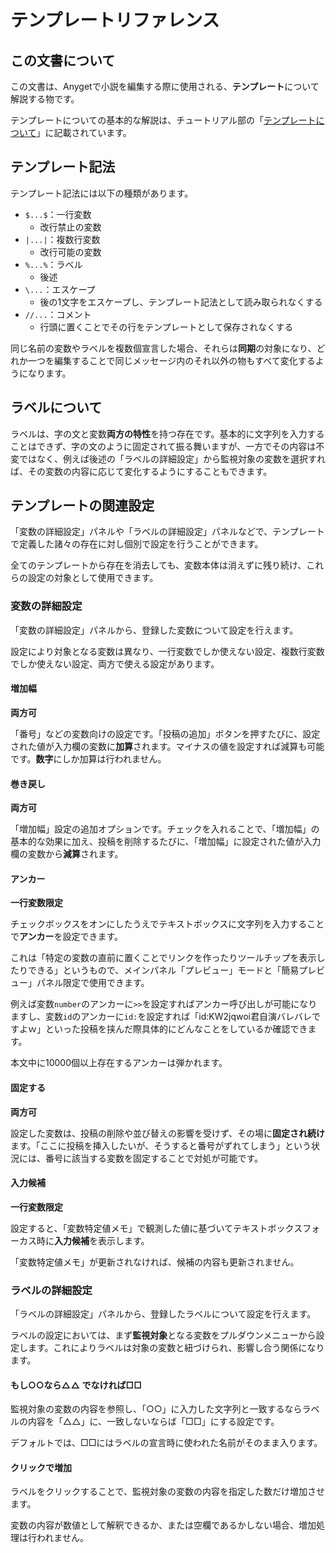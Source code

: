 # テンプレートリファレンス
## この文書について
この文書は、Anygetで小説を編集する際に使用される、**テンプレート**について解説する物です。

テンプレートについての基本的な解説は、チュートリアル部の「[テンプレートについて](../Tutorial/03_Template.md)」に記載されています。

## テンプレート記法

テンプレート記法には以下の種類があります。

- `$...$`：一行変数
    - 改行禁止の変数
- `|...|`：複数行変数
    - 改行可能の変数
- `%...%`：ラベル
    - 後述
- `\...`：エスケープ
    - 後の1文字をエスケープし、テンプレート記法として読み取られなくする
- `//...`：コメント
    - 行頭に置くことでその行をテンプレートとして保存されなくする

同じ名前の変数やラベルを複数個宣言した場合、それらは**同期**の対象になり、どれか一つを編集することで同じメッセージ内のそれ以外の物もすべて変化するようになります。

## ラベルについて
ラベルは、字の文と変数**両方の特性**を持つ存在です。基本的に文字列を入力することはできず、字の文のように固定されて振る舞いますが、一方でその内容は不変ではなく、例えば後述の「ラベルの詳細設定」から監視対象の変数を選択すれば、その変数の内容に応じて変化するようにすることもできます。

## テンプレートの関連設定

「変数の詳細設定」パネルや「ラベルの詳細設定」パネルなどで、テンプレートで定義した諸々の存在に対し個別で設定を行うことができます。

全てのテンプレートから存在を消去しても、変数本体は消えずに残り続け、これらの設定の対象として使用できます。
### 変数の詳細設定

「変数の詳細設定」パネルから、登録した変数について設定を行えます。

設定により対象となる変数は異なり、一行変数でしか使えない設定、複数行変数でしか使えない設定、両方で使える設定があります。

#### 増加幅  
**両方可**

「番号」などの変数向けの設定です。「投稿の追加」ボタンを押すたびに、設定された値が入力欄の変数に**加算**されます。マイナスの値を設定すれば減算も可能です。**数字**にしか加算は行われません。
#### 巻き戻し
**両方可**

「増加幅」設定の追加オプションです。チェックを入れることで、「増加幅」の基本的な効果に加え、投稿を削除するたびに、「増加幅」に設定された値が入力欄の変数から**減算**されます。
#### アンカー  
**一行変数限定**

チェックボックスをオンにしたうえでテキストボックスに文字列を入力することで**アンカー**を設定できます。

これは「特定の変数の直前に置くことでリンクを作ったりツールチップを表示したりできる」というもので、メインパネル「プレビュー」モードと「簡易プレビュー」パネル限定で使用できます。

例えば変数`number`のアンカーに`>>`を設定すればアンカー呼び出しが可能になりますし、変数`id`のアンカーに`id:`を設定すれば「id:KW2jqwoi君自演バレバレですよｗ」といった投稿を挟んだ際具体的にどんなことをしているか確認できます。

本文中に10000個以上存在するアンカーは弾かれます。

#### 固定する  
**両方可**

設定した変数は、投稿の削除や並び替えの影響を受けず、その場に**固定され続け**ます。「ここに投稿を挿入したいが、そうすると番号がずれてしまう」という状況には、番号に該当する変数を固定することで対処が可能です。
#### 入力候補 
**一行変数限定**

設定すると、「変数特定値メモ」で観測した値に基づいてテキストボックスフォーカス時に**入力候補**を表示します。

「変数特定値メモ」が更新されなければ、候補の内容も更新されません。

### ラベルの詳細設定

「ラベルの詳細設定」パネルから、登録したラベルについて設定を行えます。

ラベルの設定においては、まず**監視対象**となる変数をプルダウンメニューから設定します。これによりラベルは対象の変数と紐づけられ、影響し合う関係になります。

#### もし○○なら△△ でなければ□□

監視対象の変数の内容を参照し、「○○」に入力した文字列と一致するならラベルの内容を「△△」に、一致しないならば「□□」にする設定です。

デフォルトでは、□□にはラベルの宣言時に使われた名前がそのまま入ります。

#### クリックで増加

ラベルをクリックすることで、監視対象の変数の内容を指定した数だけ増加させます。

変数の内容が数値として解釈できるか、または空欄であるかしない場合、増加処理は行われません。